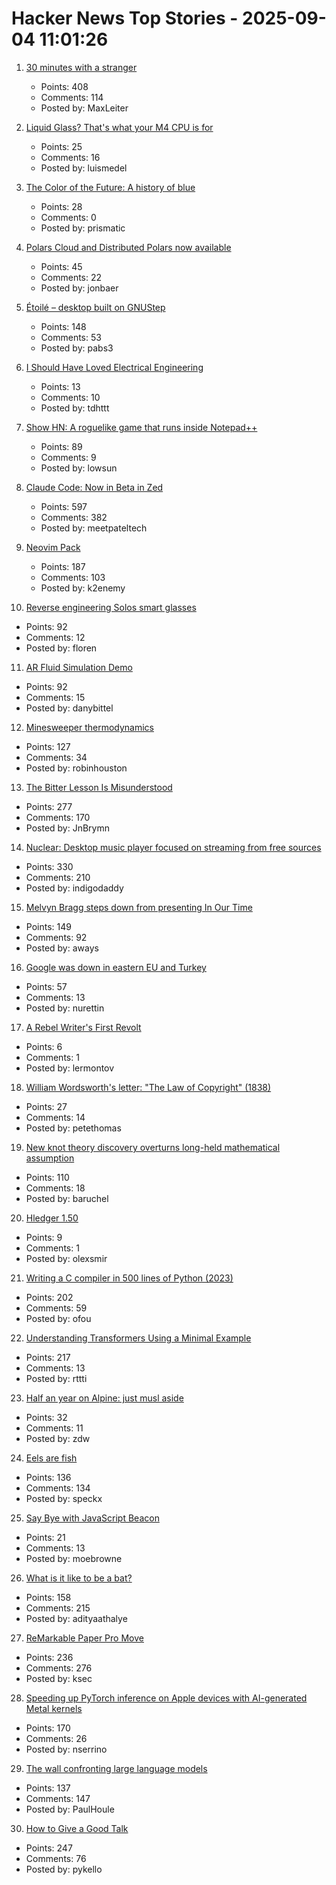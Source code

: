# Hacker News Top Stories - 2025-09-04 11:01:26

1. [30 minutes with a stranger](https://pudding.cool/2025/06/hello-stranger/)
   - Points: 408
   - Comments: 114
   - Posted by: MaxLeiter

2. [Liquid Glass? That's what your M4 CPU is for](https://idiallo.com/byte-size/apple-liquid-glass)
   - Points: 25
   - Comments: 16
   - Posted by: luismedel

3. [The Color of the Future: A history of blue](https://www.hopefulmons.com/p/the-color-of-the-future)
   - Points: 28
   - Comments: 0
   - Posted by: prismatic

4. [Polars Cloud and Distributed Polars now available](https://pola.rs/posts/polars-cloud-launch/)
   - Points: 45
   - Comments: 22
   - Posted by: jonbaer

5. [Étoilé – desktop built on GNUStep](http://etoileos.com/)
   - Points: 148
   - Comments: 53
   - Posted by: pabs3

6. [I Should Have Loved Electrical Engineering](https://blog.tdhttt.com/post/love-ee/)
   - Points: 13
   - Comments: 10
   - Posted by: tdhttt

7. [Show HN: A roguelike game that runs inside Notepad++](https://github.com/thelowsunoverthemoon/NeuroPriest)
   - Points: 89
   - Comments: 9
   - Posted by: lowsun

8. [Claude Code: Now in Beta in Zed](https://zed.dev/blog/claude-code-via-acp)
   - Points: 597
   - Comments: 382
   - Posted by: meetpateltech

9. [Neovim Pack](https://neovim.io/doc/user/pack.html#vim.pack)
   - Points: 187
   - Comments: 103
   - Posted by: k2enemy

10. [Reverse engineering Solos smart glasses](https://jfloren.net/b/2025/8/28/0)
   - Points: 92
   - Comments: 12
   - Posted by: floren

11. [AR Fluid Simulation Demo](https://danybittel.ch/fluid)
   - Points: 92
   - Comments: 15
   - Posted by: danybittel

12. [Minesweeper thermodynamics](https://oscarcunningham.com/792/minesweeper-thermodynamics/)
   - Points: 127
   - Comments: 34
   - Posted by: robinhouston

13. [The Bitter Lesson Is Misunderstood](https://obviouslywrong.substack.com/p/the-bitter-lesson-is-misunderstood)
   - Points: 277
   - Comments: 170
   - Posted by: JnBrymn

14. [Nuclear: Desktop music player focused on streaming from free sources](https://github.com/nukeop/nuclear)
   - Points: 330
   - Comments: 210
   - Posted by: indigodaddy

15. [Melvyn Bragg steps down from presenting In Our Time](https://www.bbc.co.uk/mediacentre/2025/melvyn-bragg-decides-to-step-down-from-presenting-in-our-time/)
   - Points: 149
   - Comments: 92
   - Posted by: aways

16. [Google was down in eastern EU and Turkey](https://www.novinite.com/articles/234225/Google+Down+in+Eastern+Europe+%28UPDATED%29)
   - Points: 57
   - Comments: 13
   - Posted by: nurettin

17. [A Rebel Writer's First Revolt](https://www.vulture.com/article/arundhati-roy-mother-mary-comes-to-me-review.html)
   - Points: 6
   - Comments: 1
   - Posted by: lermontov

18. [William Wordsworth's letter: "The Law of Copyright" (1838)](https://gutenberg.org/cache/epub/76806/pg76806-images.html)
   - Points: 27
   - Comments: 14
   - Posted by: petethomas

19. [New knot theory discovery overturns long-held mathematical assumption](https://www.scientificamerican.com/article/new-knot-theory-discovery-overturns-long-held-mathematical-assumption/)
   - Points: 110
   - Comments: 18
   - Posted by: baruchel

20. [Hledger 1.50](https://github.com/simonmichael/hledger/releases/tag/1.50)
   - Points: 9
   - Comments: 1
   - Posted by: olexsmir

21. [Writing a C compiler in 500 lines of Python (2023)](https://vgel.me/posts/c500/)
   - Points: 202
   - Comments: 59
   - Posted by: ofou

22. [Understanding Transformers Using a Minimal Example](https://rti.github.io/gptvis/)
   - Points: 217
   - Comments: 13
   - Posted by: rttti

23. [Half an year on Alpine: just musl aside](https://blog.jutty.dev/posts/half-an-year-on-alpine/)
   - Points: 32
   - Comments: 11
   - Posted by: zdw

24. [Eels are fish](https://eocampaign1.com/web-version?p=495827fa-8295-11f0-8687-8f5da38390bd&pt=campaign&t=1756227062&s=033ffe0494c7a7084332eb6e164c4feeeb6b4612e0de0df1aa1bf5fd59ce2d08)
   - Points: 136
   - Comments: 134
   - Posted by: speckx

25. [Say Bye with JavaScript Beacon](https://hemath.dev/blog/say-bye-with-javascript-beacon/)
   - Points: 21
   - Comments: 13
   - Posted by: moebrowne

26. [What is it like to be a bat?](https://en.wikipedia.org/wiki/What_Is_It_Like_to_Be_a_Bat%3F)
   - Points: 158
   - Comments: 215
   - Posted by: adityaathalye

27. [ReMarkable Paper Pro Move](https://remarkable.com/products/remarkable-paper/pro-move)
   - Points: 236
   - Comments: 276
   - Posted by: ksec

28. [Speeding up PyTorch inference on Apple devices with AI-generated Metal kernels](https://gimletlabs.ai/blog/ai-generated-metal-kernels)
   - Points: 170
   - Comments: 26
   - Posted by: nserrino

29. [The wall confronting large language models](https://arxiv.org/abs/2507.19703)
   - Points: 137
   - Comments: 147
   - Posted by: PaulHoule

30. [How to Give a Good Talk](https://blog.sigplan.org/2025/03/31/how-to-give-a-good-talk/)
   - Points: 247
   - Comments: 76
   - Posted by: pykello

